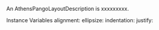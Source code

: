 An AthensPangoLayoutDescription is xxxxxxxxx.Instance Variables	alignment:		<Object>	ellipsize:		<Object>	indentation:		<Object>	justify:		<Object>	spacing:		<Object>	tabs:		<Object>	wrap:		<Object>alignment	- xxxxxellipsize	- xxxxxindentation	- xxxxxjustify	- xxxxxspacing	- xxxxxtabs	- xxxxxwrap	- xxxxx